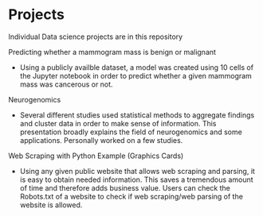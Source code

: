 # Projects
Individual Data science projects are in this repository

Predicting whether a mammogram mass is benign or malignant
- Using a publicly availble dataset, a model was created using 10 cells of the Jupyter notebook in order to predict 
whether a given mammogram mass was cancerous or not. 

Neurogenomics
- Several different studies used statistical methods to aggregate findings and cluster data in order to make
sense of information. This presentation broadly explains the field of neurogenomics and some applications. Personally worked on a few
studies. 

Web Scraping with Python Example (Graphics Cards)
- Using any given public website that allows web scraping and parsing, it is easy to obtain needed information. This saves
a tremendous amount of time and therefore adds business value. Users can check the Robots.txt of a website to check if 
web scraping/web parsing of the website is allowed. 
